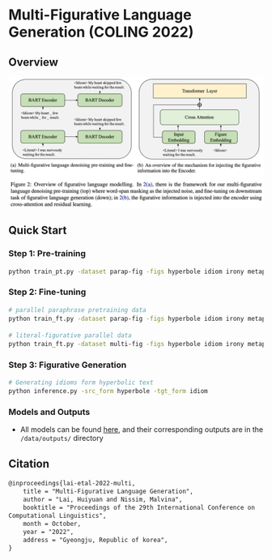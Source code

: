 # Multi-Figurative Language Generation (COLING 2022) 

## Overview

![](./figs/overview.png)

## Quick Start
### Step 1: Pre-training
```bash
python train_pt.py -dataset parap-fig -figs hyperbole idiom irony metaphor simile
```

### Step 2: Fine-tuning
```bash
# parallel paraphrase pretraining data
python train_ft.py -dataset parap-fig -figs hyperbole idiom irony metaphor simile

# literal-figurative parallel data
python train_ft.py -dataset multi-fig -figs hyperbole idiom irony metaphor simile
```

### Step 3: Figurative Generation
```bash
# Generating idioms form hyperbolic text
python inference.py -src_form hyperbole -tgt_form idiom
```

### Models and Outputs
- All models can be found [here](https://drive.google.com/drive/folders/1s8Q_IBzmvcVlDp_Zaln3YX3npq_Vrsia?usp=sharing), and their corresponding outputs are in the `/data/outputs/` directory

## Citation
```
@inproceedings{lai-etal-2022-multi,
    title = "Multi-Figurative Language Generation",
    author = "Lai, Huiyuan and Nissim, Malvina",
    booktitle = "Proceedings of the 29th International Conference on Computational Linguistics",
    month = October,
    year = "2022",
    address = "Gyeongju, Republic of korea",
}
```
